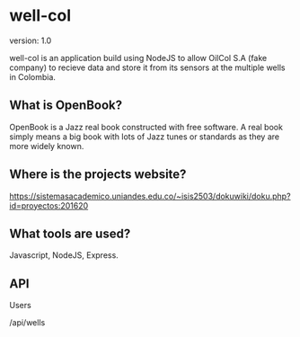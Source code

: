well-col
========

version: 1.0

well-col is an application build using NodeJS to allow OilCol S.A (fake company) to recieve data and store it from 
its sensors at the multiple wells in Colombia.

What is OpenBook?
------------------
OpenBook is a Jazz real book constructed with free software. A real book simply means a big book with lots of Jazz tunes or standards as they are more widely known.

Where is the projects website?
-------------------------------
https://sistemasacademico.uniandes.edu.co/~isis2503/dokuwiki/doku.php?id=proyectos:201620

What tools are used?
---------------------
Javascript, NodeJS, Express.

API
---------------------

Users

/api/wells